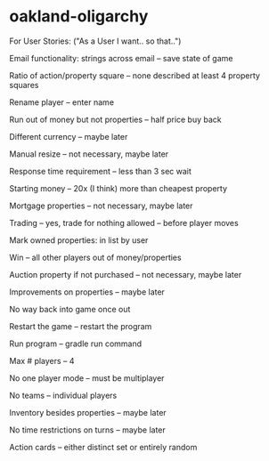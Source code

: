 # oakland-oligarchy

For User Stories: ("As a User I want.. so that..") 

Email functionality: strings across email – save state of game 

Ratio of action/property square – none described at least 4 property squares

Rename player – enter name 

Run out of money but not properties – half price buy back 

Different currency – maybe later 

Manual resize – not necessary, maybe later 

Response time requirement – less than 3 sec wait 

Starting money – 20x (I think) more than cheapest property

Mortgage properties – not necessary, maybe later

Trading – yes, trade for nothing allowed – before player moves

Mark owned properties: in list by user 

Win – all other players out of money/properties

Auction property if not purchased – not necessary, maybe later

Improvements on properties – maybe later

No way back into game once out

Restart the game – restart the program 

Run program – gradle run command

Max # players – 4

No one player mode – must be multiplayer 

No teams – individual players

Inventory besides properties – maybe later

No time restrictions on turns – maybe later

Action cards – either distinct set or entirely random 

